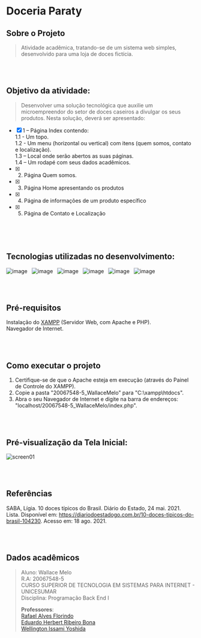 # Doceria Paraty

## Sobre o Projeto

> Atividade acadêmica, tratando-se de um sistema web simples, desenvolvido para uma loja de doces fictícia.

<br><br>

## Objetivo da atividade:

> Desenvolver uma solução tecnológica que auxilie um microempreendor do setor de doces caseiros a divulgar os seus produtos. Nesta solução, deverá ser apresentado:

- [x] 1 – Página Index contendo:  
      1.1 - Um topo.  
      1.2 - Um menu (horizontal ou vertical) com itens (quem somos, contato e localização).  
      1.3 – Local onde serão abertos as suas páginas.  
      1.4 – Um rodapé com seus dados acadêmicos.  
- [x] 2. Página Quem somos.
- [x] 3. Página Home apresentando os produtos
- [x] 4. Página de informações de um produto específico
- [x] 5. Página de Contato e Localização  <br><br>
  
<br><br>

## Tecnologias utilizadas no desenvolvimento:

![image](https://user-images.githubusercontent.com/72503486/131186844-46f98d0b-3f60-47a4-be00-cca2257d6be2.png) &nbsp; ![image](https://user-images.githubusercontent.com/72503486/131186963-f6e00f37-fff6-4b70-b09d-1df4456f7e4c.png) &nbsp; ![image](https://user-images.githubusercontent.com/72503486/131188269-8252f953-2fe1-46b1-a92b-c5fc1861163f.png)
 &nbsp; ![image](https://user-images.githubusercontent.com/72503486/131187927-5ce60d4e-c8a4-4585-ad1e-2844356451fb.png) &nbsp; ![image](https://user-images.githubusercontent.com/72503486/131187808-9dd95597-db7f-4ab0-bc9f-9872723b87ba.png) &nbsp; ![image](https://user-images.githubusercontent.com/72503486/131187608-bc26a3e7-e80d-4b7e-b634-13460f79f4c5.png)

<br><br>

## Pré-requisitos

Instalação do <a href="https://www.apachefriends.org/pt_br/index.html">XAMPP</a> (Servidor Web, com Apache e PHP).  
Navegador de Internet.  

<br><br>

## Como executar o projeto

1. Certifique-se de que o Apache esteja em execução (através do Painel de Controle do XAMPP).
2. Copie a pasta "20067548-5_WallaceMelo" para "C:\xampp\htdocs".
3. Abra o seu Navegador de Internet e digite na barra de endereços: "localhost/20067548-5_WallaceMelo/index.php".

<br><br>

## Pré-visualização da Tela Inicial:

![screen01](https://user-images.githubusercontent.com/72503486/131177078-a993383c-c0dd-4f01-b2cb-8a69166b9d42.png)

<br><br>

## Referências

SABA, Lígia. 10 doces típicos do Brasil. Diário do Estado, 24 mai. 2021. Lista. Disponível em: <a href="https://diariodoestadogo.com.br/10-doces-tipicos-do-brasil-104230">https://diariodoestadogo.com.br/10-doces-tipicos-do-brasil-104230</a>. Acesso em: 18 ago. 2021.

<br><br>

## Dados acadêmicos  

> Aluno: Wallace Melo  
> R.A: 20067548-5  
> CURSO SUPERIOR DE TECNOLOGIA EM SISTEMAS PARA INTERNET - UNICESUMAR  
> Disciplina: Programação Back End I
>     
> <b>Professores</b>:  
  <a href="https://github.com/rafaelflorindo">Rafael Alves Florindo</a>  
  <a href="https://github.com/eduardobona">Eduardo Herbert Ribeiro Bona</a>    
  <a href="https://github.com/Wellington-Yoshida">Wellington Issami Yoshida</a><br>
